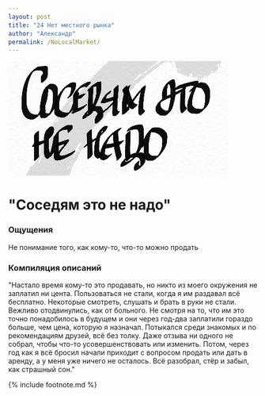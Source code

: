 ```yaml
---
layout: post
title: "24 Нет местного рынка"
author: "Александр"
permalink: /NoLocalMarket/
---
```

!["На расстоянии протянутой руки нет покупателей"](/_img/24.jpg)
# "Соседям это не надо"

### Ощущения
Не понимание того, как кому-то, что-то можно продать

### Компиляция описаний
"Настало время кому-то это продавать, но никто из моего окружения не заплатил ни цента. Пользоваться не стали, когда я им раздавал всё бесплатно. Некоторые смотреть, слушать и брать в руки не стали. Вежливо отодвинулись, как от больного. Не смотря на то, что им это точно понадобилось в будущем и они через год-два заплатили гораздо больше, чем цена, которую я назначал. Потыкался среди знакомых и по рекомендациям друзей, всё без толку. Даже отзыва ни одного не собрал, чтобы что-то усовершенствовать или изменить. Потом, через год как я всё бросил начали приходит с вопросом продать или дать в аренду, а у меня уже ничего не осталось. Всё разобрал, стёр и забыл, как страшный сон."

{% include footnote.md %}
